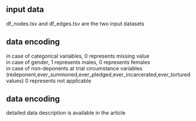 ## input data
  df_nodes.tsv and df_edges.tsv are the two input datasets 

## data encoding
  in case of categorical variables, 0 represents missing value <br/>
  in case of gender, 1 represents males, 0 represents females <br/>
  in case of non-deponents at trial circumstance variables (redeponent,ever_summoned,ever_pledged,ever_incarcerated,ever_tortured values) 0 represents not applicable <br/>

## data encoding
  detailed data description is available in the article
